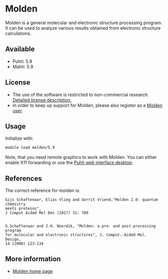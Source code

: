 # Molden

Molden is a general molecular and electronic structure processing program. It can be used to analyze various results obtained from electronic structure calculations.

## Available

-   Puhti: 5.9
-   Mahti: 5.9

## License

-  The use of the software is restricted to non-commercial research. [Detailed license description.](http://cheminf.cmbi.ru.nl/molden/CopyRight.html)    
-  In order to keep up support for Molden, please also register as a [Molden user](http://cheminf.cmbi.ru.nl/molden/form.html).
## Usage

Initialize with:

```bash
module load molden/5.9 
```

Note, that you need remote graphics to work with Molden. You can either enable X11 forwarding or use the [Puhti web interface desktop](../computing/webinterface/desktop.md).

## References
The correct reference for molden is:

```
Gijs Schaftenaar, Elias Vlieg and Gerrit Vriend,"Molden 2.0: quantum chemistry
meets proteins",
J Comput Aided Mol Des (2017) 31: 789


G.Schaftenaar and J.H. Noordik, "Molden: a pre- and post-processing program 
for molecular and electronic structures", J. Comput.-Aided Mol. Design,
14 (2000) 123-134 
```

## More information
-   [Molden home page](http://cheminf.cmbi.ru.nl/molden/)


